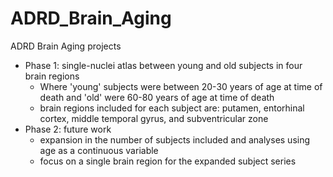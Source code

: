 # ADRD_Brain_Aging
ADRD Brain Aging projects
- Phase 1: single-nuclei atlas between young and old subjects in four brain regions
    - Where 'young' subjects were between 20-30 years of age at time of death and 'old' were 60-80 years of age at time of death
    - brain regions included for each subject are: putamen, entorhinal cortex, middle temporal gyrus, and subventricular zone
- Phase 2: future work
    - expansion in the number of subjects included and analyses using age as a continuous variable
    - focus on a single brain region for the expanded subject series
